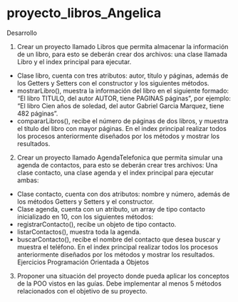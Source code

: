 # proyecto_libros_Angelica
Desarrollo
1. Crear un proyecto llamado Libros que permita almacenar la
información de un libro, para esto se deberán crear dos archivos: una clase
llamada Libro y el index principal para ejecutar.
- Clase libro, cuenta con tres atributos: autor, título y páginas, además
de los Getters y Setters con el constructor y los siguientes métodos.
- mostrarLibro(), muestra la información del libro en el siguiente
formado: “El libro TITULO, del autor AUTOR, tiene PAGINAS páginas”, por
ejemplo: “El libro Cien años de soledad, del autor Gabriel Garcia Marquez,
tiene 482 páginas”.
- compararLibros(), recibe el número de páginas de dos libros, y
muestra el título del libro con mayor páginas.
En el index principal realizar todos los procesos anteriormente
diseñados por los métodos y mostrar los resultados.
2. Crear un proyecto llamado AgendaTelefonica que permita simular
una agenda de contactos, para esto se deberán crear tres archivos: Una clase
contacto, una clase agenda y el index principal para ejecutar ambas:
- Clase contacto, cuenta con dos atributos: nombre y número, además
de los métodos Getters y Setters y el constructor.
- Clase agenda, cuenta con un atributo, un array de tipo contacto
inicializado en 10, con los siguientes métodos:
- registrarContacto(), recibe un objeto de tipo contacto.
- listarContactos(), muestra toda la agenda.
- buscarContacto(), recibe el nombre del contacto que desea buscar y
muestra el teléfono.
En el index principal realizar todos los procesos anteriormente
diseñados por los métodos y mostrar los resultados.
Ejercicios Programación Orientada a Objetos

3. Proponer una situación del proyecto donde pueda aplicar los
conceptos de la POO vistos en las guías. Debe implementar al menos 5
métodos relacionados con el objetivo de su proyecto.
